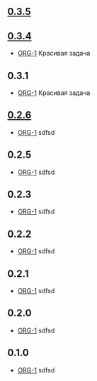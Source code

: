 ## [0.3.5](https://rc.re-lizzy.xyz/drws/releases/DRWS-1)


## [0.3.4](https://unstable9.re-lizzy.xyz/releases/workspace-moranigo/TEST-3)
* [ORG-1](https://tracker.yandex.ru/ORG-1) Красивая задача

## 0.3.1
* [ORG-1](https://tracker.yandex.ru/ORG-1) Красивая задача

## [0.2.6](https://unstable9.re-lizzy.xyz/releases/workspace-moranigo/TEST-1)
* [ORG-1](https://tracker.yandex.ru/ORG-1) sdfsd

## 0.2.5
* [ORG-1](https://tracker.yandex.ru/ORG-1) sdfsd

## 0.2.3
* [ORG-1](https://tracker.yandex.ru/ORG-1) sdfsd

## 0.2.2
* [ORG-1](https://tracker.yandex.ru/ORG-1) sdfsd

## 0.2.1
* [ORG-1](https://tracker.yandex.ru/ORG-1) sdfsd

## 0.2.0
* [ORG-1](https://tracker.yandex.ru/ORG-1) sdfsd

## 0.1.0
* [ORG-1](https://tracker.yandex.ru/ORG-1) sdfsd